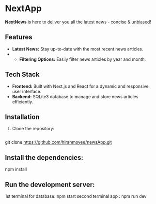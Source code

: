 

# NextApp

**NextNews** is here to deliver you all the latest news - concise & unbiased!

## Features

- **Latest News:** Stay up-to-date with the most recent news articles.
- - **Filtering Options:** Easily filter news articles by year and month.


## Tech Stack

- **Frontend:** Built with Next.js and React for a dynamic and responsive user interface.
- **Backend:** SQLite3 database to manage and store news articles efficiently.

## Installation

1. Clone the repository:
   ```bash
  git clone https://github.com/hiranmoyee/newsApp.git
## Install the dependencies:

npm install

## Run the development server:
1st terminal for database: npm start
second terminal app : npm run dev
